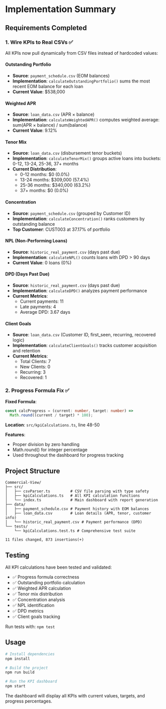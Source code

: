 # Implementation Summary

## Requirements Completed

### 1. Wire KPIs to Real CSVs ✅

All KPIs now pull dynamically from CSV files instead of hardcoded values:

#### Outstanding Portfolio
- **Source**: `payment_schedule.csv` (EOM balances)
- **Implementation**: `calculateOutstandingPortfolio()` sums the most recent EOM balance for each loan
- **Current Value**: $538,000

#### Weighted APR
- **Source**: `loan_data.csv` (APR × balance)
- **Implementation**: `calculateWeightedAPR()` computes weighted average: sum(APR × balance) / sum(balance)
- **Current Value**: 9.12%

#### Tenor Mix
- **Source**: `loan_data.csv` (disbursement tenor buckets)
- **Implementation**: `calculateTenorMix()` groups active loans into buckets: 0-12, 13-24, 25-36, 37+ months
- **Current Distribution**: 
  - 0-12 months: $0 (0.0%)
  - 13-24 months: $309,000 (57.4%)
  - 25-36 months: $340,000 (63.2%)
  - 37+ months: $0 (0.0%)

#### Concentration
- **Source**: `payment_schedule.csv` (grouped by Customer ID)
- **Implementation**: `calculateConcentration()` ranks customers by outstanding balance
- **Top Customer**: CUST003 at 37.17% of portfolio

#### NPL (Non-Performing Loans)
- **Source**: `historic_real_payment.csv` (days past due)
- **Implementation**: `calculateNPL()` counts loans with DPD > 90 days
- **Current Value**: 0 loans (0%)

#### DPD (Days Past Due)
- **Source**: `historic_real_payment.csv` (days past due)
- **Implementation**: `calculateDPD()` analyzes payment performance
- **Current Metrics**:
  - Current payments: 11
  - Late payments: 4
  - Average DPD: 3.67 days

#### Client Goals
- **Source**: `loan_data.csv` (Customer ID, first_seen, recurring, recovered logic)
- **Implementation**: `calculateClientGoals()` tracks customer acquisition and retention
- **Current Metrics**:
  - Total Clients: 7
  - New Clients: 0
  - Recurring: 3
  - Recovered: 1

### 2. Progress Formula Fix ✅

**Fixed Formula**: 
```typescript
const calcProgress = (current: number, target: number) => 
  Math.round((current / target) * 100);
```

**Location**: `src/kpiCalculations.ts`, line 48-50

**Features**:
- Proper division by zero handling
- Math.round() for integer percentage
- Used throughout the dashboard for progress tracking

## Project Structure

```
Commercial-View/
├── src/
│   ├── csvParser.ts         # CSV file parsing with type safety
│   ├── kpiCalculations.ts   # All KPI calculation functions
│   └── index.ts             # Main dashboard with report generation
├── data/
│   ├── payment_schedule.csv # Payment history with EOM balances
│   ├── loan_data.csv        # Loan details (APR, tenor, customer info)
│   └── historic_real_payment.csv # Payment performance (DPD)
└── tests/
    └── kpiCalculations.test.ts # Comprehensive test suite

11 files changed, 873 insertions(+)
```

## Testing

All KPI calculations have been tested and validated:
- ✅ Progress formula correctness
- ✅ Outstanding portfolio calculation
- ✅ Weighted APR calculation
- ✅ Tenor mix distribution
- ✅ Concentration analysis
- ✅ NPL identification
- ✅ DPD metrics
- ✅ Client goals tracking

Run tests with: `npm test`

## Usage

```bash
# Install dependencies
npm install

# Build the project
npm run build

# Run the KPI dashboard
npm start
```

The dashboard will display all KPIs with current values, targets, and progress percentages.
